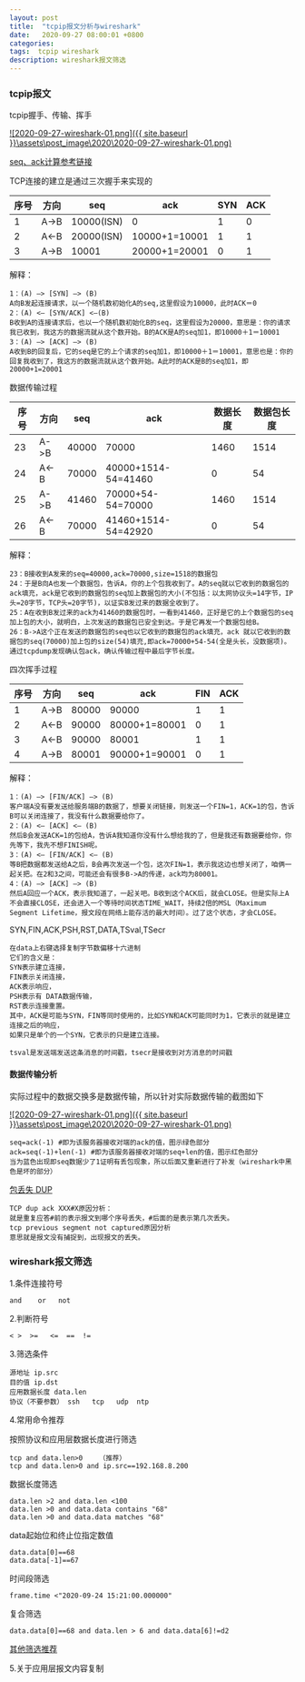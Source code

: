 ```yaml
---
layout: post
title:  "tcpip报文分析与wireshark"
date:   2020-09-27 08:00:01 +0800
categories:
tags:  tcpip wireshark
description: wireshark报文筛选
---
```

### tcpip报文

tcpip握手、传输、挥手

[![2020-09-27-wireshark-01.png]({{ site.baseurl }}\assets\post_image\2020\2020-09-27-wireshark-01.png)](https://qfdmx.github.io/assets/post_image/2020/2020-09-27-wireshark-01.png)

[seq、ack计算参考链接](https://blog.csdn.net/huaishu/article/details/93739446)

TCP连接的建立是通过三次握手来实现的

|序号|方向|seq|ack|SYN|ACK|
|-|-|-|-|-|-|
|1|A->B|10000(ISN)|0|1|0|
|2|A<-B|20000(ISN)|10000+1=10001|1|1
|3|A->B|10001|20000+1=20001|0|1|

解释：

    1：(A) –> [SYN] –> (B)
    A向B发起连接请求，以一个随机数初始化A的seq,这里假设为10000，此时ACK＝0
    2：(A) <– [SYN/ACK] <–(B)
    B收到A的连接请求后，也以一个随机数初始化B的seq，这里假设为20000，意思是：你的请求我已收到，我这方的数据流就从这个数开始。B的ACK是A的seq加1，即10000＋1＝10001
    3：(A) –> [ACK] –> (B)
    A收到B的回复后，它的seq是它的上个请求的seq加1，即10000＋1＝10001，意思也是：你的回复我收到了，我这方的数据流就从这个数开始。A此时的ACK是B的seq加1，即20000+1=20001

数据传输过程

|序号|方向|seq|ack|数据长度|数据包长度|
|-|-|-|-|-|-|
|23|A->B|40000|70000|1460|1514|
|24|A<-B|70000|40000+1514-54=41460|0|54|
|25|A->B|41460|70000+54-54=70000|1460|1514|
|26|A<-B|70000|41460+1514-54=42920|0|54|

解释：

    23：B接收到A发来的seq=40000,ack=70000,size=1518的数据包
    24：于是B向A也发一个数据包，告诉A，你的上个包我收到了。A的seq就以它收到的数据包的ack填充，ack是它收到的数据包的seq加上数据包的大小(不包括：以太网协议头=14字节，IP头=20字节，TCP头=20字节)，以证实B发过来的数据全收到了。
    25：A在收到B发过来的ack为41460的数据包时，一看到41460，正好是它的上个数据包的seq加上包的大小，就明白，上次发送的数据包已安全到达。于是它再发一个数据包给B。
    26：B->A这个正在发送的数据包的seq也以它收到的数据包的ack填充，ack 就以它收到的数据包的seq(70000)加上包的size(54)填充,即ack=70000+54-54(全是头长，没数据项)。通过tcpdump发现确认包ack，确认传输过程中最后字节长度。

四次挥手过程

|序号|方向|seq|ack|FIN|ACK|
|-|-|-|-|-|-|
|1|A->B|80000|90000|1|1|
|2|A<-B|90000|80000+1=80001|0|1|
|3|A<-B|90000|80001|1|1|
|4|A->B|80001|90000+1=90001|0|1|

解释：

    1：(A) –> [FIN/ACK] –> (B)
    客户端A没有要发送给服务端B的数据了，想要关闭链接，则发送一个FIN=1，ACK=1的包，告诉B可以关闭连接了，我没有什么数据要给你了。
    2：(A) <– [ACK] <– (B)
    然后B会发送ACK=1的包给A，告诉A我知道你没有什么想给我的了，但是我还有数据要给你，你先等下，我先不想FINISH呢。
    3：(A) <– [FIN/ACK] <– (B)
    等B把数据都发送给A之后，B会再次发送一个包，这次FIN=1，表示我这边也想关闭了，咱俩一起关把。在2和3之间，可能还会有很多B->A的传递，ack均为80001。
    4：(A) –> [ACK] –> (B)
    然后A回应一个ACK，表示我知道了，一起关吧。B收到这个ACK后，就会CLOSE。但是实际上A不会直接CLOSE，还会进入一个等待时间状态TIME_WAIT，持续2倍的MSL（Maximum Segment Lifetime，报文段在网络上能存活的最大时间）。过了这个状态，才会CLOSE。


SYN,FIN,ACK,PSH,RST,DATA,TSval,TSecr

    在data上右键选择复制字节数偏移十六进制
    它们的含义是：   
    SYN表示建立连接，
    FIN表示关闭连接，
    ACK表示响应，   
    PSH表示有 DATA数据传输，
    RST表示连接重置。
    其中，ACK是可能与SYN，FIN等同时使用的，比如SYN和ACK可能同时为1，它表示的就是建立连接之后的响应，
    如果只是单个的一个SYN，它表示的只是建立连接。

    tsval是发送端发送这条消息的时间戳，tsecr是接收到对方消息的时间戳

#### 数据传输分析

实际过程中的数据交换多是数据传输，所以针对实际数据传输的截图如下

[![2020-09-27-wireshark-01.png]({{ site.baseurl }}\assets\post_image\2020\2020-09-27-wireshark-01.png)](https://qfdmx.github.io/assets/post_image/2020/2020-09-27-wireshark-01.png)

    seq=ack(-1) #即为该服务器接收对端的ack的值，图示绿色部分
    ack=seq(-1)+len(-1) #即为该服务器接收对端的seq+len的值，图示红色部分
    当为蓝色出现即seq数据少了1证明有丢包现象，所以后面又重新进行了补发（wireshark中黑色是坏的部分）

[包丢失 DUP](https://blog.csdn.net/chenfengdejuanlian/article/details/53761004)

    TCP dup ack XXX#X原因分析：
    就是重复应答#前的表示报文到哪个序号丢失，#后面的是表示第几次丢失。
    tcp previous segment not captured原因分析
    意思就是报文没有捕捉到，出现报文的丢失。

### wireshark报文筛选

1.条件连接符号

    and    or   not

2.判断符号

    < >  >=   <=  ==  !=

3.筛选条件

    源地址 ip.src
    目的值 ip.dst
    应用数据长度 data.len
    协议（不要参数） ssh   tcp   udp  ntp

4.常用命令推荐

按照协议和应用层数据长度进行筛选

    tcp and data.len>0    （推荐）
    tcp and data.len>0 and ip.src==192.168.8.200


数据长度筛选

    data.len >2 and data.len <100
    data.len >0 and data.data contains "68"
    data.len >0 and data.data matches "68"

data起始位和终止位指定数值

    data.data[0]==68
    data.data[-1]==67

时间段筛选

    frame.time <"2020-09-24 15:21:00.000000"

复合筛选

    data.data[0]==68 and data.len > 6 and data.data[6]!=d2

[其他筛选推荐](https://blog.csdn.net/liuchaoxuan/article/details/81605257)

5.关于应用层报文内容复制
